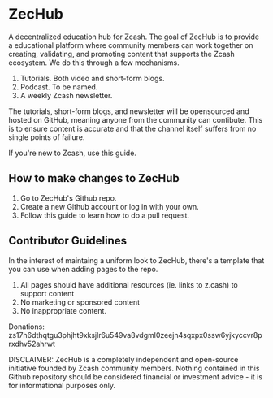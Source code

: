 # ZecHub
A decentralized education hub for Zcash.
The goal of ZecHub is to provide a educational platform where community members can work together on creating, validating, and promoting content that supports the Zcash ecosystem. We do this through a few mechanisms.

  1. Tutorials. Both video and short-form blogs.
  2. Podcast. To be named.
  3. A weekly Zcash newsletter.
  
The tutorials, short-form blogs, and newsletter will be opensourced and hosted on GitHub, meaning anyone from the community can contibute. This is to ensure content is accurate and that the channel itself suffers from no single points of failure.

If you're new to Zcash, use this guide.

How to make changes to ZecHub
---
  1. Go to ZecHub's Github repo.
  2. Create a new Github account or log in with your own.
  3. Follow this guide to learn how to do a pull request.
  
Contributor Guidelines
---
In the interest of maintaing a uniform look to ZecHub, there's a template that you can use when adding pages to the repo.
  1. All pages should have additional resources (ie. links to z.cash) to support content
  2. No marketing or sponsored content
  3. No inappropriate content.
 
Donations: zs17h6dthqtgu3phjht9xksjlr6u549va8vdgml0zeejn4sqxpx0ssw6yjkyccvr8prxdhv52ahrwt

DISCLAIMER: ZecHub is a completely independent and open-source initiative founded by Zcash community members. Nothing contained in this Github repository should be considered financial or investment advice - it is for informational purposes only.
